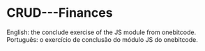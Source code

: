# CRUD---Finances
English: the conclude exercise of the JS module from onebitcode.
Português: o exercício de conclusão do módulo JS do onebitcode.
